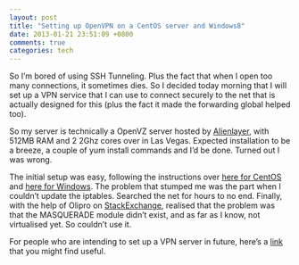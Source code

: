 ```yaml
---
layout: post
title: "Setting up OpenVPN on a CentOS server and Windows8"
date: 2013-01-21 23:51:09 +0800
comments: true
categories: tech
---
```


So I&#8217;m bored of using SSH Tunneling. Plus the fact that when I open too many connections, it sometimes dies. So I decided today morning that I will set up a VPN service that I can use to connect securely to the net that is actually designed for this (plus the fact it made the forwarding global helped too).

So my server is technically a OpenVZ server hosted by <a href="http://alienvps.com/vps-hosting/" target="_blank">Alienlayer</a>, with 512MB RAM and 2 2Ghz cores over in Las Vegas. Expected installation to be a breeze, a couple of yum install commands and I&#8217;d be done. Turned out I was wrong.

The initial setup was easy, following the instructions over <a href="http://www.gaggl.com/2012/06/openvpn-install-on-centos-6-server/" target="_blank">here for CentOS</a> and <a href="http://www.ciscopress.com/articles/article.asp?p=605499&#038;seqNum=7" target="_blank">here for Windows</a>. The problem that stumped me was the part when I couldn&#8217;t update the iptables. Searched the net for hours to no end. Finally, with the help of Olipro on <a href="http://serverfault.com/questions/471007/iptables-returns-me-no-chain-target-match-by-that-name" target="_blank">StackExchange</a>, realised that the problem was that the MASQUERADE module didn&#8217;t exist, and as far as I know, not virtualised yet. So couldn&#8217;t use it.

For people who are intending to set up a VPN server in future, here&#8217;s a <a href="https://gist.github.com/3230440" target="_blank">link</a> that you might find useful.